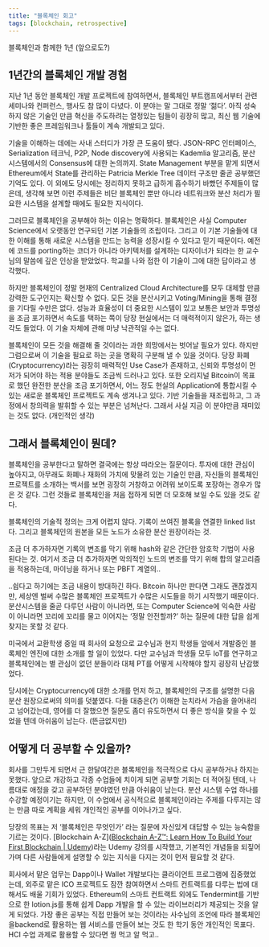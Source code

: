 ```yaml
---
title: "블록체인 회고"
tags: [blockchain, retrospective]
---
```


블록체인과 함께한 1년 (앞으로도?)

<!--more-->

## 1년간의 블록체인 개발 경험
지난 1년 동안 블록체인 개발 프로젝트에 참여하면서, 블록체인 부트캠프에서부터 관련 세미나와 컨퍼런스, 행사도 참 많이 다녔다. 이 분야는 말 그대로 정말 ‘젊다’. 아직 성숙하지 않은 기술인 만큼 혁신을 주도하려는 열정있는 팀들이 굉장히 많고, 최신 웹 기술에 기반한 좋은 프레임워크나 툴들이 계속 개발되고 있다.

기술을 이해하는 데에는 사내 스터디가 가장 큰 도움이 됐다. JSON-RPC 인터페이스, Serialization 테크닉, P2P, Node discovery에 사용되는 Kademlia 알고리즘, 분산 시스템에서의 Consensus에 대한 논의까지. State Management 부분을 맡게 되면서 Ethereum에서 State를 관리하는 Patricia Merkle Tree 데이터 구조만 줄곧 공부했던 기억도 있다. 이 외에도 당시에는 정리하지 못하고 급하게 흡수하기 바빴던 주제들이 많은데, 생각해 보면 이런 주제들은 비단 블록체인 뿐만 아니라 네트워크와 분산 처리가 필요한 시스템을 설계할 때에도 필요한 지식이다. 

그러므로 블록체인을 공부해야 하는 이유는 명확하다. 블록체인은 사실 Computer Science에서 오랫동안 연구되던 기본 기술들의 조립이다. 그리고 이 기본 기술들에 대한 이해를 통해 새로운 시스템을 만드는 능력을 성장시킬 수 있다고 믿기 때문이다. 예전에 코드를 porting하는 코더가 아니라 아키텍처를 설계하는 디자이너가 되라는 한 교수님의 말씀에 깊은 인상을 받았었다. 학교를 나와 접한 이 기술이 그에 대한 답이라고 생각했다.

하지만 블록체인이 정말 현재의 Centralized Cloud Architecture를 모두 대체할 만큼 강력한 도구인지는 확신할 수 없다. 모든 것을 분산시키고 Voting/Mining을 통해 결정을 기다릴 수만은 없다. 성능과 효율성이 더 중요한 시스템이 있고 보통은 보안과 투명성을 조금 포기하면서 속도를 택하는 쪽이 당장 현실에서는 더 매력적이지 않은가, 하는 생각도 들었다. 이 기술 자체에 관해 마냥 낙관적일 수는 없다.

블록체인이 모든 것을 해결해 줄 것이라는 과한 희망에서는 벗어날 필요가 있다. 하지만 그럼으로써 이 기술을 필요로 하는 곳을 명확히 구분해 낼 수 있을 것이다. 당장 화폐(Cryptocurrency)라는 굉장히 매력적인 Use Case가 존재하고, 신뢰와 투명성이 먼저가 되어야 하는 적용 분야들도 조금씩 드러나고 있다. 또한 오리지널 Bitcoin이 목표로 했던 완전한 분산을 조금 포기하면서, 어느 정도 현실의 Application에 통합시킬 수 있는 새로운 블록체인 프로젝트도 계속 생겨나고 있다. 기반 기술들을 재조립하고, 그 과정에서 창의력을 발휘할 수 있는 부분은 넘쳐난다. 그래서 사실 지금 이 분야만큼 재미있는 것도 없다. (개인적인 생각)

## 그래서 블록체인이 뭔데?
블록체인을 공부한다고 말하면 결국에는 항상 따라오는 질문이다. 투자에 대한 관심이 높아지고, 아무래도 화폐나 재화의 가치에 맞물려 있는 기술인 만큼, 자신들의 블록체인 프로젝트를 소개하는 백서를 보면 굉장히 거창하고 어려워 보이도록 포장하는 경우가 많은 것 같다. 그런 것들로 블록체인을 처음 접하게 되면 더 모호해 보일 수도 있을 것도 같다.

블록체인의 기술적 정의는 크게 어렵지 않다. 기록이 쓰여진 블록을 연결한 linked list다. 그리고 블록체인의 원본을 모든 노드가 소유한 분산 원장이라는 것. 

조금 더 추가하자면 기록의 변조를 막기 위해 hash와 같은 간단한 암호학 기법이 사용된다는 것. 여기서 조금 더 추가하자면 악의적인 노드의 변조를 막기 위해 합의 알고리즘을 적용하는데, 마이닝을 하거나 또는 PBFT 계열의..

..쉽다고 하기에는 조금 내용이 방대하긴 하다. Bitcoin 하나만 판다면 그래도 괜찮겠지만, 세상엔 벌써 수많은 블록체인 프로젝트가 수많은 시도들을 하기 시작했기 때문이다. 분산시스템을 줄곧 다루던 사람이 아니라면, 또는 Computer Science에 익숙한 사람이 아니라면 꼬리에 꼬리를 물고 이어지는 ‘정말 안전할까?’ 하는 질문에 대한 답을 쉽게 찾지는 못할 것 같다. 

미국에서 교환학생 중일 때 회사의 요청으로 교수님과 현지 학생들 앞에서 개발중인 블록체인 엔진에 대한 소개를 할 일이 있었다. 다만 교수님과 학생들 모두 IoT를 연구하고 블록체인에는 별 관심이 없던 분들이라 대체 PT를 어떻게 시작해야 할지 굉장히 난감했었다. 

당시에는 Cryptocurrency에 대한 소개를 먼저 하고, 블록체인의 구조를 설명한 다음 분산 원장으로써의 의미를 덧붙였다. 다들 대충은(?) 이해한 눈치라서 가슴을 쓸어내리고 넘어갔는데, 영어를 더 잘했으면 질문도 좀더 유도하면서 더 좋은 방식을 찾을 수 있었을 텐데 아쉬움이 남는다. (뜬금없지만)

## 어떻게 더 공부할 수 있을까?
회사를 그만두게 되면서 근 한달여간은 블록체인을 적극적으로 다시 공부하거나 하지는 못했다. 앞으로 개강하고 각종 수업들에 치이게 되면 공부할 기회는 더 적어질 텐데, 나름대로 애정을 갖고 공부하던 분야였던 만큼 아쉬움이 남는다. 분산 시스템 수업 하나를 수강할 예정이기는 하지만, 이 수업에서 공식적으로 블록체인이라는 주제를 다루지는 않는 만큼 따로 계획을 세워 개인적인 공부를 이어나가고 싶다.

당장의 목표는 저 ‘블록체인은 무엇인가’ 라는 질문에 자신있게 대답할 수 있는 능숙함을 기르는 것이다. [Blockchain A-Z]([Blockchain A-Z™: Learn How To Build Your First Blockchain | Udemy](https://www.udemy.com/build-your-blockchain-az/))라는 Udemy 강의를 시작했고, 기본적인 개념들을 되짚어가며 다른 사람들에게 설명할 수 있는 지식을 다지는 것이 먼저 필요할 것 같다.

회사에서 맡은 업무는 Dapp이나 Wallet 개발보다는 클라이언트 프로그램에 집중했었는데, 외주로 맡은 ICO 프로젝트도 잠깐 참여하면서 스마트 컨트랙트를 다루는 법에 대해서도 배울 기회가 있었다. Ethereum의 스마트 컨트랙트 외에도 Tendermint를 기반으로 한 lotion.js를 통해 쉽게 Dapp 개발을 할 수 있는 라이브러리가 제공되는 것을 알게 되었다. 가장 좋은 공부는 직접 만들어 보는 것이라는 사수님의 조언에 따라 블록체인을backend로 활용하는 웹 서비스를 만들어 보는 것도 한 학기 동안 개인적인 목표다. HCI 수업 과제로 활용할 수 있다면 꿩 먹고 알 먹고..


